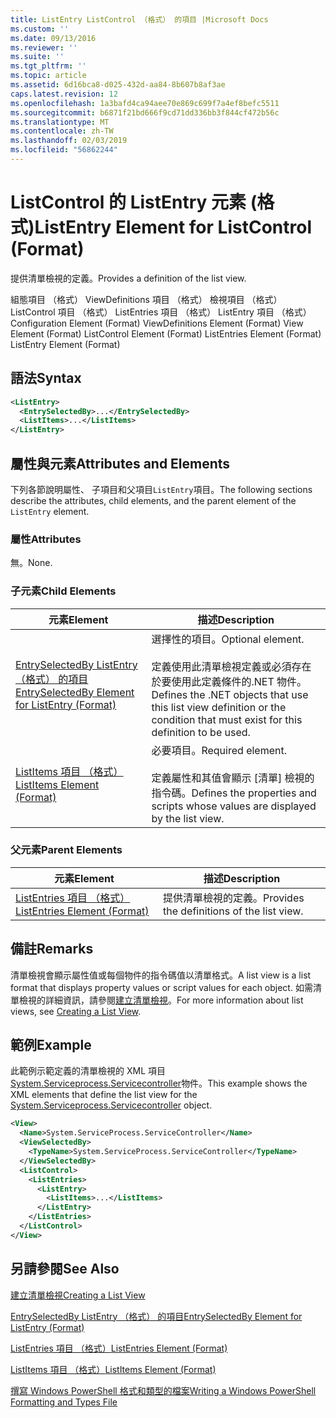 ```yaml
---
title: ListEntry ListControl （格式） 的項目 |Microsoft Docs
ms.custom: ''
ms.date: 09/13/2016
ms.reviewer: ''
ms.suite: ''
ms.tgt_pltfrm: ''
ms.topic: article
ms.assetid: 6d16bca8-d025-432d-aa84-8b607b8af3ae
caps.latest.revision: 12
ms.openlocfilehash: 1a3bafd4ca94aee70e869c699f7a4ef8befc5511
ms.sourcegitcommit: b6871f21bd666f9cd71dd336bb3f844cf472b56c
ms.translationtype: MT
ms.contentlocale: zh-TW
ms.lasthandoff: 02/03/2019
ms.locfileid: "56862244"
---
```

# <a name="listentry-element-for-listcontrol-format"></a><span data-ttu-id="aa4ab-102">ListControl 的 ListEntry 元素 (格式)</span><span class="sxs-lookup"><span data-stu-id="aa4ab-102">ListEntry Element for ListControl (Format)</span></span>

<span data-ttu-id="aa4ab-103">提供清單檢視的定義。</span><span class="sxs-lookup"><span data-stu-id="aa4ab-103">Provides a definition of the list view.</span></span>

<span data-ttu-id="aa4ab-104">組態項目 （格式） ViewDefinitions 項目 （格式） 檢視項目 （格式） ListControl 項目 （格式） ListEntries 項目 （格式） ListEntry 項目 （格式）</span><span class="sxs-lookup"><span data-stu-id="aa4ab-104">Configuration Element (Format) ViewDefinitions Element (Format) View Element (Format) ListControl Element (Format) ListEntries Element (Format) ListEntry Element (Format)</span></span>

## <a name="syntax"></a><span data-ttu-id="aa4ab-105">語法</span><span class="sxs-lookup"><span data-stu-id="aa4ab-105">Syntax</span></span>

```xml
<ListEntry>
  <EntrySelectedBy>...</EntrySelectedBy>
  <ListItems>...</ListItems>
</ListEntry>
```

## <a name="attributes-and-elements"></a><span data-ttu-id="aa4ab-106">屬性與元素</span><span class="sxs-lookup"><span data-stu-id="aa4ab-106">Attributes and Elements</span></span>

<span data-ttu-id="aa4ab-107">下列各節說明屬性、 子項目和父項目`ListEntry`項目。</span><span class="sxs-lookup"><span data-stu-id="aa4ab-107">The following sections describe the attributes, child elements, and the parent element of the `ListEntry` element.</span></span>

### <a name="attributes"></a><span data-ttu-id="aa4ab-108">屬性</span><span class="sxs-lookup"><span data-stu-id="aa4ab-108">Attributes</span></span>

<span data-ttu-id="aa4ab-109">無。</span><span class="sxs-lookup"><span data-stu-id="aa4ab-109">None.</span></span>

### <a name="child-elements"></a><span data-ttu-id="aa4ab-110">子元素</span><span class="sxs-lookup"><span data-stu-id="aa4ab-110">Child Elements</span></span>

|<span data-ttu-id="aa4ab-111">元素</span><span class="sxs-lookup"><span data-stu-id="aa4ab-111">Element</span></span>|<span data-ttu-id="aa4ab-112">描述</span><span class="sxs-lookup"><span data-stu-id="aa4ab-112">Description</span></span>|
|-------------|-----------------|
|[<span data-ttu-id="aa4ab-113">EntrySelectedBy ListEntry （格式） 的項目</span><span class="sxs-lookup"><span data-stu-id="aa4ab-113">EntrySelectedBy Element for ListEntry (Format)</span></span>](./entryselectedby-element-for-listentry-for-listcontrol-format.md)|<span data-ttu-id="aa4ab-114">選擇性的項目。</span><span class="sxs-lookup"><span data-stu-id="aa4ab-114">Optional element.</span></span><br /><br /> <span data-ttu-id="aa4ab-115">定義使用此清單檢視定義或必須存在於要使用此定義條件的.NET 物件。</span><span class="sxs-lookup"><span data-stu-id="aa4ab-115">Defines the .NET objects that use this list view definition or the condition that must exist for this definition to be used.</span></span>|
|[<span data-ttu-id="aa4ab-116">ListItems 項目 （格式）</span><span class="sxs-lookup"><span data-stu-id="aa4ab-116">ListItems Element (Format)</span></span>](./listitems-element-for-listentry-for-listcontrol-format.md)|<span data-ttu-id="aa4ab-117">必要項目。</span><span class="sxs-lookup"><span data-stu-id="aa4ab-117">Required element.</span></span><br /><br /> <span data-ttu-id="aa4ab-118">定義屬性和其值會顯示 [清單] 檢視的指令碼。</span><span class="sxs-lookup"><span data-stu-id="aa4ab-118">Defines the properties and scripts whose values are displayed by the list view.</span></span>|

### <a name="parent-elements"></a><span data-ttu-id="aa4ab-119">父元素</span><span class="sxs-lookup"><span data-stu-id="aa4ab-119">Parent Elements</span></span>

|<span data-ttu-id="aa4ab-120">元素</span><span class="sxs-lookup"><span data-stu-id="aa4ab-120">Element</span></span>|<span data-ttu-id="aa4ab-121">描述</span><span class="sxs-lookup"><span data-stu-id="aa4ab-121">Description</span></span>|
|-------------|-----------------|
|[<span data-ttu-id="aa4ab-122">ListEntries 項目 （格式）</span><span class="sxs-lookup"><span data-stu-id="aa4ab-122">ListEntries Element (Format)</span></span>](./listentries-element-for-listcontrol-format.md)|<span data-ttu-id="aa4ab-123">提供清單檢視的定義。</span><span class="sxs-lookup"><span data-stu-id="aa4ab-123">Provides the definitions of the list view.</span></span>|

## <a name="remarks"></a><span data-ttu-id="aa4ab-124">備註</span><span class="sxs-lookup"><span data-stu-id="aa4ab-124">Remarks</span></span>

<span data-ttu-id="aa4ab-125">清單檢視會顯示屬性值或每個物件的指令碼值以清單格式。</span><span class="sxs-lookup"><span data-stu-id="aa4ab-125">A list view is a list format that displays property values or script values for each object.</span></span> <span data-ttu-id="aa4ab-126">如需清單檢視的詳細資訊，請參閱[建立清單檢視](./creating-a-list-view.md)。</span><span class="sxs-lookup"><span data-stu-id="aa4ab-126">For more information about list views, see [Creating a List View](./creating-a-list-view.md).</span></span>

## <a name="example"></a><span data-ttu-id="aa4ab-127">範例</span><span class="sxs-lookup"><span data-stu-id="aa4ab-127">Example</span></span>

<span data-ttu-id="aa4ab-128">此範例示範定義的清單檢視的 XML 項目[System.Serviceprocess.Servicecontroller](/dotnet/api/System.ServiceProcess.ServiceController)物件。</span><span class="sxs-lookup"><span data-stu-id="aa4ab-128">This example shows the XML elements that define the list view for the [System.Serviceprocess.Servicecontroller](/dotnet/api/System.ServiceProcess.ServiceController) object.</span></span>

```xml
<View>
  <Name>System.ServiceProcess.ServiceController</Name>
  <ViewSelectedBy>
    <TypeName>System.ServiceProcess.ServiceController</TypeName>
  </ViewSelectedBy>
  <ListControl>
    <ListEntries>
      <ListEntry>
        <ListItems>...</ListItems>
      </ListEntry>
    </ListEntries>
  </ListControl>
</View>
```

## <a name="see-also"></a><span data-ttu-id="aa4ab-129">另請參閱</span><span class="sxs-lookup"><span data-stu-id="aa4ab-129">See Also</span></span>

[<span data-ttu-id="aa4ab-130">建立清單檢視</span><span class="sxs-lookup"><span data-stu-id="aa4ab-130">Creating a List View</span></span>](./creating-a-list-view.md)

[<span data-ttu-id="aa4ab-131">EntrySelectedBy ListEntry （格式） 的項目</span><span class="sxs-lookup"><span data-stu-id="aa4ab-131">EntrySelectedBy Element for ListEntry (Format)</span></span>](./entryselectedby-element-for-listentry-for-listcontrol-format.md)

[<span data-ttu-id="aa4ab-132">ListEntries 項目 （格式）</span><span class="sxs-lookup"><span data-stu-id="aa4ab-132">ListEntries Element (Format)</span></span>](./listentries-element-for-listcontrol-format.md)

[<span data-ttu-id="aa4ab-133">ListItems 項目 （格式）</span><span class="sxs-lookup"><span data-stu-id="aa4ab-133">ListItems Element (Format)</span></span>](./listitems-element-for-listentry-for-listcontrol-format.md)

[<span data-ttu-id="aa4ab-134">撰寫 Windows PowerShell 格式和類型的檔案</span><span class="sxs-lookup"><span data-stu-id="aa4ab-134">Writing a Windows PowerShell Formatting and Types File</span></span>](./writing-a-powershell-formatting-file.md)

